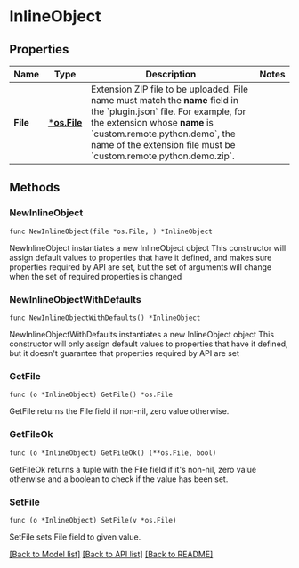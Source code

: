 # InlineObject

## Properties

Name | Type | Description | Notes
------------ | ------------- | ------------- | -------------
**File** | [***os.File**](*os.File.md) | Extension ZIP file to be uploaded.    File name must match the **name** field in the &#x60;plugin.json&#x60; file.   For example, for the extension whose **name** is &#x60;custom.remote.python.demo&#x60;, the name of the extension file must be &#x60;custom.remote.python.demo.zip&#x60;. | 

## Methods

### NewInlineObject

`func NewInlineObject(file *os.File, ) *InlineObject`

NewInlineObject instantiates a new InlineObject object
This constructor will assign default values to properties that have it defined,
and makes sure properties required by API are set, but the set of arguments
will change when the set of required properties is changed

### NewInlineObjectWithDefaults

`func NewInlineObjectWithDefaults() *InlineObject`

NewInlineObjectWithDefaults instantiates a new InlineObject object
This constructor will only assign default values to properties that have it defined,
but it doesn't guarantee that properties required by API are set

### GetFile

`func (o *InlineObject) GetFile() *os.File`

GetFile returns the File field if non-nil, zero value otherwise.

### GetFileOk

`func (o *InlineObject) GetFileOk() (**os.File, bool)`

GetFileOk returns a tuple with the File field if it's non-nil, zero value otherwise
and a boolean to check if the value has been set.

### SetFile

`func (o *InlineObject) SetFile(v *os.File)`

SetFile sets File field to given value.



[[Back to Model list]](../README.md#documentation-for-models) [[Back to API list]](../README.md#documentation-for-api-endpoints) [[Back to README]](../README.md)


